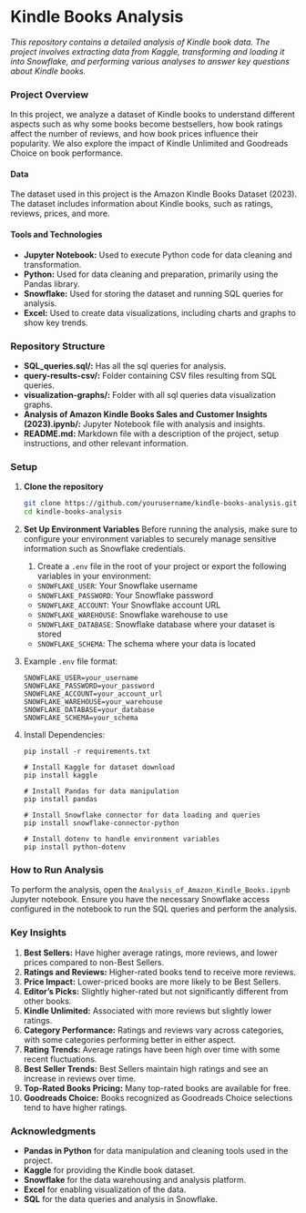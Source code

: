 # Kindle Books Analysis
*This repository contains a detailed analysis of Kindle book data. The project involves extracting data from Kaggle, transforming and loading it into Snowflake, and performing various analyses to answer key questions about Kindle books.*

### Project Overview
In this project, we analyze a dataset of Kindle books to understand different aspects such as why some books become bestsellers, how book ratings affect the number of reviews, and how book prices influence their popularity. We also explore the impact of Kindle Unlimited and Goodreads Choice on book performance.

#### Data
The dataset used in this project is the Amazon Kindle Books Dataset (2023). The dataset includes information about Kindle books, such as ratings, reviews, prices, and more.

#### Tools and Technologies
- **Jupyter Notebook:** Used to execute Python code for data cleaning and transformation.
- **Python:** Used for data cleaning and preparation, primarily using the Pandas library.
- **Snowflake:** Used for storing the dataset and running SQL queries for analysis.
- **Excel:** Used to create data visualizations, including charts and graphs to show key trends.

### Repository Structure
- **SQL_queries.sql/:** Has all the sql queries for analysis.
- **query-results-csv/:** Folder containing CSV files resulting from SQL queries.
- **visualization-graphs/:**  Folder with all sql queries data visualization graphs.
- **Analysis of Amazon Kindle Books Sales and Customer Insights (2023).ipynb/:** Jupyter Notebook file with analysis and insights.
- **README.md:** Markdown file with a description of the project, setup instructions, and other relevant information.

### Setup
1. **Clone the repository**
   ``` bash
   git clone https://github.com/yourusername/kindle-books-analysis.git
   cd kindle-books-analysis
   ```
2. **Set Up Environment Variables**
   Before running the analysis, make sure to configure your environment variables to securely manage sensitive information such as Snowflake credentials.
   1. Create a ```.env``` file in the root of your project or export the following variables in your environment:
   - ```SNOWFLAKE_USER```: Your Snowflake username
   - ```SNOWFLAKE_PASSWORD```: Your Snowflake password
   - ```SNOWFLAKE_ACCOUNT```: Your Snowflake account URL
   - ```SNOWFLAKE_WAREHOUSE```: Snowflake warehouse to use
   - ```SNOWFLAKE_DATABASE```: Snowflake database where your dataset is stored
   - ```SNOWFLAKE_SCHEMA```: The schema where your data is located

  2. Example ```.env``` file format:
     ```
     SNOWFLAKE_USER=your_username
     SNOWFLAKE_PASSWORD=your_password
     SNOWFLAKE_ACCOUNT=your_account_url
     SNOWFLAKE_WAREHOUSE=your_warehouse
     SNOWFLAKE_DATABASE=your_database
     SNOWFLAKE_SCHEMA=your_schema
     ```
  3. Install Dependencies:
      ```
      pip install -r requirements.txt
      ```
      ```
      # Install Kaggle for dataset download
      pip install kaggle
      
      # Install Pandas for data manipulation
      pip install pandas
      
      # Install Snowflake connector for data loading and queries
      pip install snowflake-connector-python
      
      # Install dotenv to handle environment variables
      pip install python-dotenv
      ```


### How to Run Analysis
  To perform the analysis, open the ```Analysis_of_Amazon_Kindle_Books.ipynb``` Jupyter notebook. Ensure you have the necessary Snowflake access configured in the notebook to run the SQL queries and perform the analysis.

### Key Insights
1. **Best Sellers:** Have higher average ratings, more reviews, and lower prices compared to non-Best Sellers.
2. **Ratings and Reviews:** Higher-rated books tend to receive more reviews.
3. **Price Impact:** Lower-priced books are more likely to be Best Sellers.
4. **Editor’s Picks:** Slightly higher-rated but not significantly different from other books.
5. **Kindle Unlimited:** Associated with more reviews but slightly lower ratings.
6. **Category Performance:** Ratings and reviews vary across categories, with some categories performing better in either aspect.
7. **Rating Trends:** Average ratings have been high over time with some recent fluctuations.
8. **Best Seller Trends:** Best Sellers maintain high ratings and see an increase in reviews over time.
9. **Top-Rated Books Pricing:** Many top-rated books are available for free.
10. **Goodreads Choice:** Books recognized as Goodreads Choice selections tend to have higher ratings.

### Acknowledgments
- **Pandas in Python** for data manipulation and cleaning tools used in the project.
- **Kaggle** for providing the Kindle book dataset.
- **Snowflake** for the data warehousing and analysis platform.
- **Excel** for enabling visualization of the data.
- **SQL** for the data queries and analysis in Snowflake.


